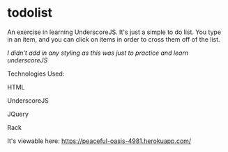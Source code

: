 # todolist

An exercise in learning UnderscoreJS. It's just a simple to do list. You type in an item, and you can click on items in order to cross them off of the list. 

*I didn't add in any styling as this was just to practice and learn underscoreJS*

Technologies Used:

HTML

UnderscoreJS 

JQuery

Rack

It's viewable here: https://peaceful-oasis-4981.herokuapp.com/
